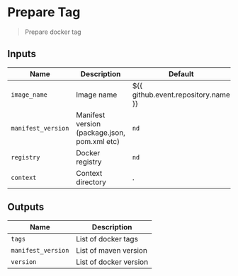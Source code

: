 
# Prepare Tag
> Prepare docker tag


## Inputs
| Name | Description | Default | Required | 
| ---- | ----------- | ------- | -------- |
| `image_name` | Image name | ${{ github.event.repository.name }} | `false` |
| `manifest_version` | Manifest version (package.json, pom.xml etc) | `nd` | `true` |
| `registry` | Docker registry | `nd` | `true` |
| `context` | Context directory | . | `false` |



## Outputs 
| Name | Description |
| ---- | ----------- |
| `tags` | List of docker tags |
| `manifest_version` | List of maven version |
| `version` | List of docker version |

        